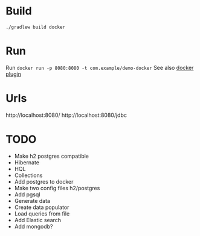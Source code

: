 
# Build

`./gradlew build docker`

# Run
Run `docker run -p 8080:8080 -t com.example/demo-docker`
See also [docker plugin](https://spring.io/guides/gs/spring-boot-docker/#_summary)

# Urls
http://localhost:8080/
http://localhost:8080/jdbc

# TODO
* Make h2 postgres compatible
* Hibernate
* HQL
* Collections
* Add postgres to docker
* Make two config files h2/postgres
* Add pgsql
* Generate data
* Create data populator
* Load queries from file
* Add Elastic search
* Add mongodb?
